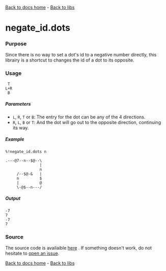 [Back to docs home](../../index.md) - [Back to libs](index.md#simple-operations-on-dots)
# negate_id.dots

### Purpose
Since there is no way to set a dot's id to a negative number directly, this librairy is a shortcut to changes the id of a dot to its opposite.

### Usage
    
     T
    L+R
     B

##### Parameters
- `L`, `R`, `T` or `B`: The entry for the dot can be any of the 4 directions.
- `R`, `L`, `B` or `T`: And the dot will go out to the opposite direction, continuing its way.

##### Example

    %!negate_id.dots n

    .---@7--n--$@--\
                   |
                   n
         /--$@-&   |
         n         $
         |         @
         \-@$--n---/

##### Output 

    -7
    7
    -7
    7

### Source 
The source code is availaible [here](https://github.com/ddorn/asciidots/blob/master/libs/negate_id.dots)
. If something doesn't work, do not hesitate to [open an issue](https://github.com/ddorn/asciidots/issues/new?title=Bug%20in%20negate_id%20librairy:%20).

[Back to docs home](../../index.md) - [Back to libs](index.md#simple-operations-on-dots)
